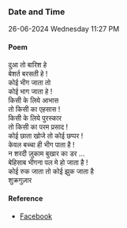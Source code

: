 ### Date and Time

26-06-2024 Wednesday 11:27 PM

#### Poem

दुआ तो बारिश हे  <br />
बेशर्त बरसती हे ! <br />
कोई भीग जाता तो  <br />
कोई भाग जाता हे ! <br />
किसी के लिये आभास  <br />
तो किसी का एहसास ! <br />
किसी के लिये पुरस्कार  <br />
तो किसी का परम प्रसाद ! <br />
कोई छाता खोजे तो कोई छप्पर ! <br />
केवल बच्चा ही भीग पाता है ! <br />
न शरदी ज़ुकाम बुखार का डर ... <br />
बेहिसाब भीगना पल मे हो जाता है ! <br />
कोई रुक जाता तो कोई झुक जाता है <br />
शुक्रगुज़ार

#### Reference

* [Facebook](https://www.facebook.com/share/v/BZ6x8Quz3Ka9jrQP/?mibextid=qi2Omg)

